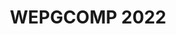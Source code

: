---
layout: 2022/event
title: WEPGCOMP 2022
main_page: true

logo: assets/images/logo-ic.png
event_initials: WEPGCOMP 2022
event_name: Workshop de Estudantes de Pós-Graduação em Ciência da Computação do PGCOMP-UFBA
date_and_place: '1º e 2 de dezembro de 2022, no canal <b><a style="color: orange;" href="https://www.youtube.com/@ComputacaoUFBA">@ComputacaoUFBA</a></b> do YouTube (<b>evento online</b>)'
banner_image: assets/images/praca_das_artes.jpeg
kickoff: { year: 2022, month: 12, day: 1, hour: 8, minute: 30 }

about1: O Workshop de Estudantes de Pós-Graduação em Ciência da Computação – WEPGCOMP – é um evento anual organizado pelo Programa de Pós Graduação em Ciência da Computação (PGCOMP) da Universidade Federal da Bahia (UFBA).
about2: 'O objetivo do evento é apresentar as pesquisas que estão sendo realizadas pelos alunos de doutorado (a partir do segundo ano), bem como propiciar um ambiente de troca de conhecimento e congregação para toda a comunidade.  <p style="padding-top: 1em;"><a href="guidelines-autores" style="font-size: 26px;">Clique aqui para mais informações sobre o evento, incluindo orientações para apresentadores</a></p>'

schedule_preamble: 'O evento conta com <b>N_TALKS apresentações</b>, divididas em <b>N_SESSIONS sessões</b> ao longo de <b>N_DAYS dias</b>.<br>Os <b>slides</b> estarão disponíveis na <a style="font-weight: bold; color: #ff6600;" href="https://zenodo.org/communities/wepgcomp-ic-ufba/">comunidade do PGCOMP no Zenodo</a>. <h5>O evento poderá ser acompanhado pelo canal <a href="https://www.youtube.com/@ComputacaoUFBA">@ComputacaoUFBA</a> no YouTube<br>
Os apresentadores deverão acessar a <a href="https://conferenciaweb.rnp.br/webconf/wepgcomp1">Sala A</a> e a <a href="https://conferenciaweb.rnp.br/webconf/wepgcomp2">Sala B</a> do serviço Conferência Web.</h5>'
schedule_legend: '
<span class="legend-item"><span class="square cvis"></span>Computação Visual</span>
<span class="legend-item"><span class="square es"></span>Engenharia de Software</span>
<span class="legend-item"><span class="square icot"></span>Inteligência Computacional e</span> <span class="legend-item">Otimização</span>
<span class="legend-item"><span class="square ihcedu"></span>Interação Humano-Computador</span> <span class="legend-item">e Informática e Educação</span>
<span class="legend-item"><span class="square rc"></span>Redes de Computadores</span>
<span class="legend-item"><span class="square scmisc"></span>Sistemas Computacionais</span>
<span class="legend-item"><span class="square sd"></span>Sistemas Distribuídos</span>
<span class="legend-item"><span class="square sibw"></span>Sistemas de Informação,</span> <span class="legend-item">Banco de Dados e Web</span>
'

latitude: -13.000013
longitude: -38.507598
building: Pavilhão de Aulas da<br>Federação II (PAF II), UFBA
address: Tv. Barão de Jeremoabo - Ondina,<br>Salvador - BA, 40170-115

staff:
  'Comissão organizadora':
    - Christina von Flach
    - Robespierre Pita
    - Rodrigo Rocha
  'Apoio a TI e transmissão':
    - Bianco Oliveira
    - Hugo Chaves
    - Jessé Ferreira
  'Apoio às sessões':
    - Airton Serra
    - Bianca Santana
    - Gabriela Lima
    - Hugo Chaves
  'Comunicação':
    - Josemara Veloso
  'Apoio administrativo':
    - Kleber Batista

program:
  days:
  - name: Dia 1
    date: 1 / 12 / 2022
    slots: [
      '9:00',
      '10:00', # coffee break
      'S1/2',
      '10:30', '10:45', '11:00', '11:15', '11:30', '11:45', '12:00',
      '12:15', # lunch break
      'S3/4',
      '14:00', '14:15', '14:30', '14:45', '15:00', '15:15',
      '15:30', # coffee break
      'S5/6',
      '16:00', '16:15', '16:30', '16:45', '17:00', '17:15'
    ]
    rooms:
    - name: Sala A
    - name: Sala B
  - name: Dia 2
    date: 2 / 12 / 2022
    slots: ['S7/8', '9:00', '9:15', '9:30', '9:45', '10:00', '10:15', '10:30', '10:45']
    roomless: {}
    rooms:
    - name: Sala A
    - name: Sala B
  breaks:
    'Dia 1, 9:00': { title: 'Abertura (Sala A) [<a href="https://zenodo.org/record/7385493">slides</a>]' }
    'Dia 1, 10:00': { title: 'Intervalo' }
    'Dia 1, 12:15': { title: 'Pausa para almoço' }
    'Dia 1, 15:30': { title: 'Intervalo' }
  sessions:
    'Dia 1, Sala A, S1/2': { presenter: 'Sessão 1', title: 'Chair: Apolinário (chair). Voluntário: Airton.' }
    'Dia 1, Sala B, S1/2': { presenter: 'Sessão 2', title: 'Chair: Ivan' }
    'Dia 1, Sala A, S3/4': { presenter: 'Sessão 3', title: 'Chairs: Laís, Rodrigo. Voluntário: Airton.' }
    'Dia 1, Sala B, S3/4': { presenter: 'Sessão 4', title: 'Chair: Manoel. Voluntária: Gabriela.' }
    'Dia 1, Sala A, S5/6': { presenter: 'Sessão 5', title: 'Chair: Vaninha. Voluntário: Airton.' }
    'Dia 1, Sala B, S5/6': { presenter: 'Sessão 6', title: 'Chair: Robespierre. Voluntária: Gabriela.' }
    'Dia 2, Sala A, S7/8': { presenter: 'Sessão 7', title: 'Chair: Manoel, Christina. Voluntária: Bianca.' }
    'Dia 2, Sala B, S7/8': { presenter: 'Sessão 8', title: 'Chair: Leobino. Voluntário: Hugo' }
  talks:
    'Dia 1, Sala A, 10:30': { presenter: 'Rafaela Souza Alcântara', presenter_short: 'Rafaela Alcântara', title: 'Redução de Artefatos Metálicos em Tomografias Computadorizadas para Aplicações Odontológicas', abstract: 'O planejamento para cirurgia ortognática baseia-se em medidas anatômicas do paciente. Entre os exames utilizados estão as tomografias computadorizadas tradicionais (CT) e de feixe-cônico (CBCT) da região maxilofacial. Entretanto, o processo de aquisição desses dados promove o aparecimento de artefatos metálicos nos slices e no modelo 3D. Nesse contexto, técnicas de processamento de imagens são utilizadas para uma etapa inicial de remoção desses artefatos apenas nos slices afetados. Em seguida, o modelo tridimensional é gerado, onde serão aplicadas técnicas de processamento geométrico para redução das estruturas remanescentes.', advisor: 'Antônio Lopes Apolinário Jr.', presenter_photo: 'rafaela.alcantara.jpg', topic_abbr: 'cvis', topic: 'CA: Computação Visual (CVIS)', doi: '10.5281/zenodo.7378977', }
    'Dia 1, Sala A, 10:45': { presenter: 'Paulo Roberto Silva Chagas Júnior', presenter_short: 'Paulo Chagas Júnior', title: 'Estimativa de incerteza baseada em aprendizado profundo para classificação de múltiplas lesões glomerulares e detecção de amostras fora da distribuição', abstract: 'Glomérulos são estruturas histológicas localizadas no início dos néfrons nos rins, tendo importância primordial no diagnóstico de diversas doenças renais. Visto que classificar lesões glomerulares é uma tarefa demorada que requer patologistas experientes, métodos de classificação automática podem apoiar os especialistas em cenários de diagnóstico e tomada de decisão. Recentemente, o estado-da-arte em classificação de imagens médicas, em sua maioria, se baseou em abordagens de aprendizado profundo (deep learning), que são métodos propensos a retornarem predições excessivamente confiantes, mesmo para amostras fora da distribuição (out-of-distribution, OOD) do domínio de treinamento. Determinar se as entradas são amostras OOD é essencial para garantir a segurança e a robustez de aplicações críticas em aprendizado de máquina. Nesse contexto, propomos uma estrutura unificada composta por estimativa de incerteza e classificação glomerular de múltiplas lesões. O modelo proposto classifica a entrada em dados "in-" ou OOD: Se a amostra for uma imagem OOD, a entrada é desconsiderada, indicando que o modelo "não sabe" a classe a ser predita; caso contrário, se a amostra for classificada como dentro da distribuição esperada, o modelo prediz uma dada classe de modo que a predição pode ser avaliada com uma proposta de representação de incerteza baseada em thresholds para apontar se a predição é confiável ou se a amostra precisa ser reavaliada com maior atenção pelo especialista.', advisor: 'Luciano Oliveira Rebouças', coadvisor: 'Washington Luis Conrado dos Santos', presenter_photo: 'paulo.robertojr100.jpg', topic_abbr: 'cvis', topic: 'CA: Computação Visual (CVIS)', doi: '10.5281/zenodo.7378811', }
    'Dia 1, Sala A, 11:00': { presenter: 'Bruno Souza Cabral', presenter_short: 'Bruno Cabral', title: 'A Generative Open Information Extraction for the Portuguese language', abstract: 'The current state-of-the-art methods for Open Information Extraction are largely based on supervised learning and sequence labeling. Recently, a new branch of deep learning research has shown promising results in addressing several issues of sequence labeling, namely generative information extraction. However, there are few works that use these deep learning techniques for Portuguese. In this thesis, we propose to build both generative and sequence labeling models, train them on Portuguese data, and compare their performance in extracting Open IE relations from Portuguese texts and discuss the implications of these results for future work in Portuguese Open IE.', advisor: 'Daniela Barreiro Claro', presenter_photo: 'brataodream.jpg', topic_abbr: 'icot', topic: 'CA: Inteligência Computacional e Otimização (ICOT)', doi: '10.5281/zenodo.7379137', }
    'Dia 1, Sala A, 11:15': { presenter: 'Diego Corrêa da Silva', presenter_short: 'Diego Corrêa', title: 'Exploiting Calibration Settings toward Fairness in Recommender Systems', abstract: 'Sistemas de Recomendação baseados em filtragem colaborativa aprende com as preferências dos usuários através de suas interações, usando o aprendizado para criar listas de recomendação personalizadas. A maioria dos sistemas de recomendação criam listas baseadas nos itens de maior relevância/similaridade com as preferências do usuário. Entretanto, a ênfase em relevância pode causar alguns problemas como super especialização, enviesamento por popularidade ou até desbalanceamento entre as classes de preferências. Nesse sentido, os sistemas de recomendação calibrados começaram a atrair a atenção como uma forma de assegurar algum grau de justiça e balanceamento entre as classes. Esse tipo de sistema de recomendação é desenhado para recomendar itens que são simultaneamente relevantes e justos. Justiça em sistema calibrado é medida por uma comparação entre duas distribuições, uma extraída das preferências dos usuários e outra da lista de recomendação. Assim, este estudo compara 57 medidas de justiça para determinar a melhor. A diferença na funcionalidade de cada medida nos leva a introduzir uma nova forma de extrair as distribuições e medir a relevância da lista para o usuário. No total, nossa implementação produziu 5928 únicos sistemas de recomendação calibrados. Cada sistema é implementado usando duas bases de dados, executando 35 vezes cada sistema para cada base. Os resultados demostram que nossa proposta melhora a precisão em 28% e 23% respectivamente. ', advisor: 'Frederico Araújo Durão', presenter_photo: 'diego.correa.jpg', topic_abbr: 'sibw', topic: 'CA: Sistemas de Informação, Banco de Dados e Web (SIBW)', doi: '10.5281/zenodo.7374457', }
    'Dia 1, Sala A, 11:30': { presenter: 'Paulo Roberto de Souza', presenter_short: 'Paulo Souza', title: 'Explorando o Capital Social em Redes Sociais para Sistemas de Recomendação', abstract: 'Muitas técnicas computacionais têm sido propostas pelas redes sociais para analisar os comportamentos dos usuários a fim de recomendar conteúdo relevante, uma vez que essas redes geram um enorme volume de informação, tornando humanamente impossível de consumir, gerando assim um problema conhecido como sobrecarga de informação. Desta forma, torna-se necessário filtrar a informação relevante para auxiliar os usuários nesta tarefa. Em face dessas informações, as redes sociais possuem muitas características disponíveis, tais como relações e interacções, as auqis podem ser utilizadas para investigar os comportamentos dos usuários em relação a notícias em sua timeline. O valor de uma notícia pode ser definido como Capital Social, o qual é utilizado por este trabalho para modelar as preferências dos usuários. Portanto, este trabalho visa investigar, modelar e quantificar as interacções nas redes sociais, explorando o capital social para desenvolver um sistema de recomendação. Assim, a fim de avaliar as recomendações, foi realizada um experimento online com usuários reais. Por fim, os resultados mostram que a nossa proposta foi capaz de gerar recomendações relevntes em pelo menos 62% dos cenários abordados.', advisor: 'Frederico Araújo Durão', presenter_photo: 'paulo.prsdesouza.jpg', topic_abbr: 'sibw', topic: 'CA: Sistemas de Informação, Banco de Dados e Web (SIBW)', doi: '10.5281/zenodo.7379066', }


    'Dia 1, Sala B, 10:30': { presenter: 'Gláucya Carreiro Boechat', presenter_short: 'Gláucya Boechat', title: 'Uma investigação sobre análise de sentimentos em issues do GitHub', abstract: 'e issues reabertas é uma percepção a ser estudada para analisar o impacto das discussões na continuidade da manutenção de projetos de software. A análise de sentimentos apresenta-se como uma poderosa técnica para auxiliar tal análise. Neste trabalho, buscamos analisar issues reabertas, contendo discussões, de projetos do Github. Com base na análise de dados históricos, buscamos analisar se uma issue fechada tende a ser reaberta a partir da análise de sentimentos das discussões dessa issue. As análises são realizadas através do grau de sentimento dos textos dos comentários das issues. A ferramenta SentiStrength, com suporte aos léxicos da área de Engenharia de Software, é utilizada para classificar o grau de polaridade dos textos encontrados. Os estudos iniciais identificaram que a polaridade dos sentimentos nas discussões pode afetar diretamente o ciclo de vida da issue, inclusive com suporte à predição sobre a reabertura das issues.', advisor: 'Manoel Gomes de Mendonça Neto', coadvisor: 'Ivan Machado', presenter_photo: 'glaucya.boechat.jpg', topic_abbr: 'es', topic: 'ES: Medição, Mineração e Visualização de Software', doi: '10.5281/zenodo.7379154', }
    'Dia 1, Sala B, 10:45': { presenter: 'Railana Santana Lago', presenter_short: 'Railana Santana', title: 'Towards automated refactoring of smelly test code', abstract: 'Refactoring simplifies the internal aspects of the software without modifying its external behavior,  improving the quality of the production code. In order to ensure that the software functionalities are not modified during the refactoring, developers can write and execute tests to validate the refactoring transformations. However,  the test code quality, i.e., design and writing standards, is not commonly prioritized within development teams. In this sense, test code anti-patterns, called test smells, can harm the software testing understanding and maintenance. Test smells usually manifest collectively, and their co-occurrence might indicate a need to refactor the test code. However, the literature on test refactoring has used approaches that investigate and refactor only for single test smell instances. Hence,  this study seeks to understand the co-occurrence of test smell and propose test code refactoring guidelines combining refactoring strategies to simultaneously eliminate multiple test smell instances. First, we conducted a study on the analysis of test code refactoring of an open-source software project. The results indicate some consequences of test code refactoring concerning test smell co-occurrence: i) no fixing of test smells; ii) fixing multiple test smells instances together; and iii) fixing single test smell instances. In the next step, we will conduct a longitudinal study with a larger dataset and build automated guidelines for smelly test code refactoring.', advisor: 'Ivan do Carmo Machado', presenter_photo: 'railanassantana.jpg', topic_abbr: 'es', topic: 'ES: Engenharia de Software Experimental', doi: '10.5281/zenodo.7378877', }
    'Dia 1, Sala B, 11:00': { presenter: 'Denivan do Carmo Campos da Silva', presenter_short: 'Denivan Campos', title: 'Understanding the effect of human aspects on the quality of the test code', abstract: 'Open-Source Softwareresult from contributions from people with all skill levels. Contributions have distinct and fundamental roles in software development. Recent studies investigate developers’ contributions (human factors) and their influence on software quality. Human aspects play an essential role in software quality. OSS projects are still produced in high quality, yet designer problems can occur. These problems are called test smells. Test smells are bad implementations or problems in the design of test code. One of the problems caused by test smells is the comprehension of test suites. Some authors have carried out studies on the developer’s perception of test smells, but the studies did not focus on the human aspects, only on how developers look at test smells. There are several studies on the quality of the test code in the literature, but there is limited empirical evidence on studies investigating the relationship between human aspects and the quality of the test code from the perspective of test smells. The goal is to conduct a family of empirical studies to investigate the relationship between human aspects and test code quality from the perspective of test smells. We will approach two methodologies based on data mining and survey/Interview study. As a result, the approach will build a guideline containing best testing practices for preventing test smells in test code.', advisor: 'Ivan do Carmo Machado', presenter_photo: 'dhennya.jpg', topic_abbr: 'es', topic: 'ES: Qualidade de Software', doi: '10.5281/zenodo.7382843', }
    'Dia 1, Sala B, 11:15': { presenter: 'Luana Almeida Martins', presenter_short: 'Luana Martins', title: 'Smart prediction for test smells refactorings', abstract: 'Test smells are considered bad practices for developing the test code. Their presence can reduce the test code quality, thus harming software testing and maintenance activities. Software refactoring has been a key practice to handle smells and improve software quality without changing its behavior. However, existing refactoring tools target production code with very different characteristics than test code. Despite the research invested in test smell refactoring, little is known about whether current refactorings improve the test code quality. This thesis proposal presents our research to help developers decide when and how to refactor test smells through a machine learning-based approach. First, we aim to mine refactorings performed by developers to derive a catalog of test-specific refactorings and their impact on the test code. Our findings show that developers prefer specific features of the testing frameworks, which may lead to test smells such as Inappropriate Assertion and Handling Exception. While the refactorings proposed in the literature aligned with the evolution of testing frameworks helps refactoring test smells, the Inappropriate Assertion remains unexplored in the literature. Second, we aim to collect and learn from test-specific refactorings to suggest which refactorings have the potential to fix test smells. As a result, the approach could support the test smells detection and refactoring guided to the practices closer to the developers’ perspective.', advisor: 'Ivan do Carmo Machado', coadvisor: 'Heitor Augustus Xavier Costa', presenter_photo: 'martins.luana.jpg', topic_abbr: 'es', topic: 'ES: Qualidade de Software', doi: '10.5281/zenodo.7371745', }
    'Dia 1, Sala B, 11:30': { presenter: 'Roselane Silva Farias', presenter_short: 'Roselane Farias', title: 'Understanding Quality Assurance Engineers’ Brain from the Neuroscience Perspective', abstract: 'Software Quality Assurance involves assessing every phase of the software development process to ensure that the outcomes and the final product meet the desired quality. In general, a software quality assurance engineer (QA) needs to have different abilities to oversee the entire development process, which includes software quality, from beginning to end. Previous studies have identified some of these abilities through self-reported data but they may not be totally reliable due to various biases that may affect the results. Advances in medical imaging are increasingly applied to software engineering offering a unique opportunity to understand, build, and test theories of program comprehension like never before. Neuroimaging has shown very powerful in supporting neurobiological explorations of software development activities; however, we lack a thorough understanding of the human cognitive processes underlying software testing activities. Recent studies using electroencephalogram (EEG) revealed a relationship between mental load and expertise. This work aims to explore the mental load and processes involved when a QA writes a test design or reviews a test code,  investigate whether we can distinguish a QA from ordinary ones,  and, collect evidence on how to improve the testing process by detecting and comparing brain activity, monitoring and analyzing software quality Assurance engineers’ biofeedback during automation testing activities using EEG.', advisor: 'Eduardo Santana de Almeida', presenter_photo: 'silva.roselane.jpg', topic_abbr: 'es', topic: 'ES: Engenharia de Software Experimental', doi: '10.5281/zenodo.7386342', }
    'Dia 1, Sala B, 11:45': { presenter: 'Leandro Oliveira de Souza', presenter_short: 'Leandro Souza', title: 'An Automated Software Transplantation Approach for Reengineering of Systems into Product Lines', abstract: 'For companies producing related products, Software Product Lines (SPL) is a software reuse method that improves time-to-market and software quality, achieving substantial cost reductions. These benefits do not come for free. It often takes years to rearchitect and reengineer a code base to support SPL and, once adopted, it must be maintained. Current SPL practice relies on a collection of tools, tailored for different reengineering phases, whose output developers must coordinate and integrate. We present FOUNDRY, a general approach for leveraging software transplantation to speed conversion to and maintenance of SPL. FOUNDRY facilitates feature extraction and can efficiently, repeatedly transplant a sequence of multi-file features. We used FOUNDRY to create two product lines that integrate features from three real-world systems. We also conducted an experiment comparing it with manual effort. We show that FOUNDRY can migrate features across codebases 4.8 times faster, on average, than the average time a group of SPL experts took to accomplish the task.', advisor: 'Eduardo Santana de Almeida', coadvisor: 'Earl Barr', presenter_photo: 'leouneb.jpg', topic_abbr: 'es', topic: 'ES: Reuso e Linhas de Produto de Software', doi: '10.5281/zenodo.7379074', }
    'Dia 1, Sala B, 12:00': { presenter: 'João Pedro Dantas Bittencourt de Queiroz', presenter_short: 'João P. Bittencourt', title: 'A Systematic Mapping Study of Theories in Software Engineering', abstract: 'A theory is a well-substantiated explanation of an aspect of the natural world that can incorporate laws, hypotheses, and facts. Its thinking process is often associated with an observational study or research. However, in many disciplines, the nature, role, and even the necessity of theories remain open question, particularly in young or practical discipline as such as software engineering. This paper reports the state of the art about use of theories in software engineering research. We conducted a Systematic Mapping Study to search and analyze published primary studies that discuss the use of theory in a comprehensive set of 42 articles reporting experiments. Most of these studies use theory in the experimental design to justify research questions and hypotheses, some use theory to provide post hoc explanations of their results, and a few test or modify the theory. Half of the theories are proposed by the authors of the reviewed articles. We found that theory use and awareness of theoretical issues are present, but that theory-driven research is, as yet, not a major issue in empirical software engineering. Several articles comment explicitly on the lack of relevant theory. We call for an increased awareness of the potential benefits of involving theory, when feasible. To support software engineering researchers who wish to use theory, we show which reviewed papers use theories, in which topics and for what purposes. We also details the theories’ characteristics.', advisor: 'Rita Suzana Pitangueira Maciel', coadvisor: 'Rodrigo Oliveira Spínola', presenter_photo: 'jpdbqueiroz.jpg', topic_abbr: 'es', topic: 'ES: Evolução de Software', doi: '10.5281/zenodo.7379291', }
    'Dia 1, Sala A, 14:00': { presenter: 'Edeyson Andrade Gomes', presenter_short: 'Edeyson Gomes', title: 'Uma Abordagem Baseada Em Ontologia Para Auxiliar A Aplicação De Princípios Curriculares Orientados A Competências Em Recursos Educacionais Abertos', abstract: 'A educação baseada em competências tem atraído a atenção da comunidade de aprendizagem enriquecida por tecnologia, mas apresenta desafios na tradução de princípios curriculares orientados para competências em materiais de aprendizagem concretos. Para mitigar tal desafio, este projeto visa prover um framework de apoio à anotação de recursos educacionais abertos, baseado numa ontologia de competências. ', advisor: 'Laís do Nascimento Salvador', presenter_photo: 'edeysongomes.jpg', topic_abbr: 'ihcedu', topic: 'CA: Interação Humano-Computador (IHC) e Informática e Educação (IEDU)', doi: '10.5281/zenodo.7379033', }
    'Dia 1, Sala A, 14:15': { presenter: 'Claudio Junior Nascimento da Silva', presenter_short: 'Claudio Junior', title: 'Integrate Blockchain and Artificial Intelligence to predict, diagnose, classify and recover faults in the FoT environment.', abstract: 'IoT comprises a network of physical objects embedded with internet-connected sensors, actuators, and software that can exchange their data for value. IoT devices are important to ensure the collection of data and the processing and transfer of this data over the network. For an IoT system to meet its objectives, it must have some attributes, such as reliability, availability, security, and scalability. Furthermore, IoT devices have limited resources and capabilities and are susceptible to faults, which can lead to irreversible damage. Faults can occur due to hardware or software issues. Thus, investigating solutions for monitoring IoT devices becomes important to anticipate possible problems that may arise or compromise the functioning of the IoT system. Providing a reliable infrastructure that enables devices to perform their functions without interruptions is one of the biggest challenges in an IoT system. This research aims to develop a secure and reliable architecture for IoT domains in FoT Computing environments, enabled for blockchain and artificial intelligence (AI), which is fault tolerant. Blockchain guarantees security and reliability. AI provides techniques to predict, diagnose, and classify faults. Now, a systematic review of the literature is being carried out for knowledge of state-of-the-art on the subject to identify the techniques of AI approaches used to deal with fault tolerance in IoT systems, and how blockchain is used to ensure security and reliability.', advisor: 'Cassio Vinicius Serafim Prazeres', presenter_photo: 'claudiojns.jpg', topic_abbr: 'scmisc', topic: 'SC: Computação em Nuvem: IoT, Computação em Nuvem, em Névoa e na Borda', doi: '10.5281/zenodo.7378658', }
    'Dia 1, Sala A, 14:30': { presenter: 'Guilherme Braga Araujo', presenter_short: 'Guilherme Araujo', title: 'Intelligent Transportation Systems via Vehicular Named Data Networking', abstract: 'Redes veiculares (VANET) se caracterizam pela alta mobilidade dos nós, constantes mudanças de topologia e conectividade intermitente entre diferentes dispositivos na borda da rede. NDN (Named Data Networking) é uma arquitetura de rede centrada na informação projetada para suportar nativamente cache na camada de rede, entrega multicast e multihoming, segurança dos dados, apoio à mobilidade, controle de tráfego e de fluxo, dentre outros benefícios, através das estruturas PIT (Pending Interest Table), FIB (Forwarding Information Base) e CS (Content Store). Devido à especificidade do ambiente veicular e modelo de comunicação da NDN, centrado em dados/conteúdo, diferentes serviços da NDN na camada de rede podem ajudar no encaminhamento seguro e eficiente de dados para aplicações distribuídas em VANET. Contudo, a simulação realista de redes veiculares de dados nomeados (VNDN), que integre o simulador NDN e um simulador de tráfego e mobilidade veicular, ainda é um desafio. Ao contrário de outros tipos de dispositivos móveis, os veículos se movem sobre uma infraestrutura rodoviária previamente conhecida, que precisa ser considerada. Este trabalho apresenta uma nova perspectiva para desenvolvimento e simulação de aplicações distribuídas em VANET através do arcabouço NDN4IVC (NDN for Inter-Vehicle Communication).', advisor: 'Leobino Sampaio Nascimento', presenter_photo: 'guilhermebaraujo.jpg', topic_abbr: 'rc', topic: 'SC: Redes de Computadores (RC)', }
    'Dia 1, Sala A, 14:45': { presenter: 'Nilton Flávio Sousa Seixas', presenter_short: 'Nilton Seixas', title: 'Data-Driven Decision Making frameworks for 5G networks', abstract: 'The data-driven decision-making paradigm shifts the way we make decisions from intuition-based to data-driven. It comprises a prior data analysis to find reasonable and non-biased decisions. To support data analysis, "data science" has emerged as a set of techniques combining math, statistics, and business knowledge to process and extract information from data, assisting decision-makers in their calls. To improve resource management in 5G networks, this work proposes a methodology to build data-driven decision-making frameworks using the foundations of data science and big data infrastructure.The data-driven decision making paradigm comes to shift the way of make decisions from intuition-based to data-driven. It comprises a prior data analysis to find reasonable, and no-biased decisions. To support data analisys, data science has emerged as a set of techniques of math, statistics and business knowledge combined to process and extract information from data, assisting decision makers in their call. To improve resource management in 5G networks, this work proposes a methodology to build data-driven decision making frameworks, using foundations of data science and big data infrastructure.', advisor: 'Gustavo Bittencourt Figueiredo', presenter_photo: 'nfsseixas.jpg', topic_abbr: 'rc', topic: 'SC: Redes de Computadores (RC)', doi: '10.5281/zenodo.7361264', }
    'Dia 1, Sala A, 15:00': { presenter: 'Matias Romário Pinheiro dos Santos', presenter_short: 'Matias Romário', title: 'Particionamento inteligente de funções em Fronthaul óptico na CF-RAN', abstract: 'A rede 5G apresenta inicialmente como avanço para redução de CAPEX e OPEX o emprego de uma arquitetura centralizada para o processamento de funções de banda base em um pool de nuvem. No entanto, realizar a centralização acarreta em sérios desafios na rede de acesso fronthaul relacionados ao atraso estrito e a alta exigência por largura de banda. Assim, várias alternativas promissoras são propostas para mitigar estes problemas, dentre elas está o particionamento funcional e o uso de arquiteturas híbridas. Nesta apresentação para o Wepgcomp, nós apresentamos como a academia e a indústria estão atacando o problema da centralização do processamento de banda base, conceitos e implementações já realizada para o particionamento flexível de funções centrados no estado da rede e na eficiência energética, resultados de pesquisas, além de as metas e as direções de pesquisa.', advisor: 'Gustavo Bittencourt Figueiredo', presenter_photo: 'matias.romario.jpg', topic_abbr: 'rc', topic: 'SC: Redes de Computadores (RC)', doi: '10.5281/zenodo.7374274', }

    'Dia 1, Sala B, 14:00': { presenter: 'Felipe Gustavo de Souza Gomes', presenter_short: 'Felipe Gomes', title: 'Guidelines for Systematic Review in Discussion Forums', abstract: 'Discussion forums like StackOverflow are an essential part of day-to-day modern software development. From small bugs and tutorials to high level discussions about software architecture and project management. These forums bring with them the point of view of practitioners and reflect tendencies from the past and from the present, in other words, they are a meeting point of practitioners to discuss various topics regarding software development. Despite being open for everyone to contribute, discussion forums do not lack credibility. The questions, answers, comments and even users are subject to community-moderation and reputation systems, which bring more confidence to data. Despite the popularity of discussion forums among both practitioners and researchers, the literature lacks approaches that guide the process of analyzing and systematically reviewing this type of literature. This becomes especially important given the massive amount of data that can be generated with queries to these datasets. In this context, this work aims to build a guideline and tools that can help researchers in the systematic review of gray literature from discussion forums. This approach enables a faster and more streamline process of extraction and analysis, which can help practitioners and researchers to obtain useful data and insights. We are currently performing studies in various forums and the results so far pointed out some aspects that can be used to categorize the forum posts.', advisor: 'Manoel Gomes de Mendonça Neto', presenter_photo: 'felipegustavo1000.jpg', topic_abbr: 'es', topic: 'ES: Engenharia de Software Experimental', doi: '10.5281/zenodo.7384217', }
    'Dia 1, Sala B, 14:15': { presenter: 'Beatriz Silva de Santana', presenter_short: 'Beatriz Santana', title: 'Modelo de recomendações para melhoria da segurança psicológica no desenvolvimento de software', abstract: 'As relações interpessoais são consideradas tão importantes quanto os processos e o domínio da tecnologia no desenvolvimento de software. Elas impactam tanto no resultado final do produto desenvolvido quanto na qualidade de vida dos desenvolvedores. Dentro desse contexto, a criação de ambientes nos quais os desenvolvedores se sintam seguros para realizar suas atividades diárias é fundamental. Entretanto, pouco se sabe sobre como criar ambientes psicologicamente seguros dentro do contexto de desenvolvimento de software. A maior parte dos estudos em engeharia de software tem foco atributos técnicos como ferramentas, processos e técnicas de desenvolvimento para obtenção de melhores produtos de software. Nosso trabalho tem como objetivo identificar e explicitar desafios, recomendações e práticas para o aprimoramento da segurança psicológica em ambientes de desenvolvimento de software. Para tanto, estamos realizando buscas e análises qualitativas sobre o tema proposto em listas de discussões e sites de perguntas e respostas utilizadas por profissionais de software no seu dia a dia. Atenção especial tem sido dada na codificação de baixo para cima (bottom-up) de temas recorrente em discussões sobre os aspectos humanos intrínsecos ao desenvolvimento de software e seus impactos na segurança psicológica de engenheiros de software.', advisor: 'Manoel Gomes de Mendonça Neto', presenter_photo: 'santanab.jpg', topic_abbr: 'es', topic: 'ES: Engenharia de Software Experimental', doi: '10.5281/zenodo.7378798', }
    'Dia 1, Sala B, 14:30': { presenter: 'Antonio Carlos Marcelino de Paula', presenter_short: 'Antonio Carlos M de Paula', title: 'Estudando Burnout em Fóruns de Discussão de Engenharia de Software', abstract: 'O esgotamento tem interferido na vida dos profissionais de TI ao longo dos anos. Esse esgotamento é comumente associado à Síndrome de Burnout, que se caracteriza como um transtorno de ansiedade. Na Síndrome de Burnout o estado de tensão e o estresse crônico gerados pelo esgotamento estão relacionados à atividade ocupacional. Considerando a influência e relevância do esgotamento físico e emocional nos profissionais de TI que compõem a comunidade  e a lacuna de pesquisa existente, este trabalho visa investigar a ocorrência da Síndrome de Burnout na engenharia de software. Utilizando dados obtidos a partir de fontes de literatura cinza, pretende-se analisar as causas, consequências, e estratégias de prevenção, monitoramento e acompanhamento tendo como base a perspectiva de profissionais de tecnologia da informação.', advisor: 'Manoel Gomes de Mendonça Neto', presenter_photo: 'antonio.paula.jpg', topic_abbr: 'es', topic: 'ES: Engenharia de Software Experimental', doi: '10.5281/zenodo.7384477', }
    'Dia 1, Sala B, 14:45': { presenter: 'Emmanuel Sávio Silva Freire', presenter_short: 'Sávio Freire', title: 'Organizing the State of Practice on Technical Debt Prevention, Monitoring, and Payment in Software Projects', abstract: 'Context: Technical debt (TD) prevention, monitoring, and payment activities allow software teams to prevent potential TD items, follow their evolution, and eliminate them, respectively. Knowing the state of practice of these activities can help development teams to choose the best practice to be used in their projects and understand which aspects need to be improved to enable TD management. Aims: To investigate and organize the state of practice on the prevention, monitoring, and payment of TD items in software projects. Method: We conduct a literature review on these activities and analyze data collected during the InsighTD Project. It is a globally distributed family of industrial surveys on TD. We organize the body of knowledge in conceptual maps and IDEA (Impediments, Decision factors, Enabling practices, and Actions) diagrams and assess them through case studies. Results: We identify a set of practices used to prevent, monitor, and pay TD items and a set of practice avoidance reasons (PARs) that justify the non-application of these practices. We organize practices and PARs along with their types, natures, and categories into maps and IDEA diagrams. From the assessment of those artifacts, we found out that they can support TD prevention, monitoring, and payment activities. Conclusion: As a benchmark, maps can reveal new practices that teams can use in their projects, while IDEA diagrams can assist teams in increasing their ability to manage TD items in their projects.', advisor: 'Manoel Gomes de Mendonça Neto', coadvisor: 'Rodrigo Oliveira Spínola', presenter_photo: 'savio.essf.jpg', topic_abbr: 'es', topic: 'ES: Evolução de Software', doi: '10.5281/zenodo.7384473.', }
    'Dia 1, Sala B, 15:00': { presenter: 'Rafael Meneses Santos', presenter_short: 'Rafael Santos', title: 'Debt Deep Learning:  Um Classificador Automático de Dívida Técnica Auto-Admitida', abstract: 'No desenvolvimento de software, novas funcionalidades e correções de erros são necessários para garantir uma melhor experiência para o usuário e preservar a qualidade do software por um longo período de tempo. Em alguns casos, os desenvolvedores precisam implementar mudanças rápidas para atender prazos apertados em vez de elaborar uma solução melhor que poderia levar mais tempo. Essas mudanças, conhecidas como dívidas técnicas, podem causar impactos negativos a longo prazo devido a necessidade alocar esforços para melhorar as soluções. Dívidas técnicas devem ser gerenciadas e detectadas para que a equipe possa avaliar a melhor maneira de lidar com elas e evitar problemas mais sérios. Uma maneira de detectar dívidas técnicas é através dos comentários do código-fonte. Os desenvolvedores muitas vezes inserem comentários nos quais admitem que há uma necessidade de melhorar essa parte do código posteriormente. Isso é conhecido como Dívida Técnica Auto-Admitida (do inglês Self-Admitted Technical Debt SATD). A proposta deste trabalho é avaliar modelos de redes neurais deep learning para identificar SATDs de comentários no código-fonte. No primeiro experimento, foi identificado que a rede LSTM (Long Short-term Memory) teve desempenho melhor que técnicas relatadas na literatura. Nos próximos experimentos, outras redes serão avaliadas e será possível definir a melhor abordagem para o problema.', advisor: 'Manoel Gomes de Mendonça Neto', coadvisor: 'Methanias Colaço Rodrigues Junior', presenter_photo: 'rafaelmsse.jpg', topic_abbr: 'es', topic: 'ES: Medição, Mineração e Visualização de Software', doi: '10.5281/zenodo.7378885', }
    'Dia 1, Sala B, 15:15': { presenter: 'Lidiany Cerqueira Santos', presenter_short: 'Lidiany Cerqueira', title: 'Competências de Inteligência Social para Comunicação em Equipes de Desenvolvimento de Software', abstract: 'A comunicação em equipes de desenvolvimento é um tópico de pesquisa complexo e desafiador na engenharia de software. Comunicação ineficaz pode levar ao fracasso de um projeto, e é fácil melhorar habilidades técnicas do que as habilidades de comunicação dos engenheiros de software. Em dois surveys recentes em que participamos para avaliar a satisfação e engajamento no trabalho de profissionais de engenharia de software no Serpro, os respondentes indicaram que gostariam de melhorar a comunicação no ambiente de trabalho. Problemas de comunicação podem afetar a satisfação e produtividade dos desenvolvedores e estão entre as principais causas de dívidas técnicas em engenharia de software. Considerando a relevância do tema e as lacunas de pesquisa existentes, este trabalho tem como objetivo investigar competências de inteligência social para a comunicação em equipes de desenvolvimento de software, considerando a perspectiva de profissionais da indústria. A inteligência social abrange as competências necessárias para uma comunicação eficaz baseada na empatia, no autoconhecimento, na escuta ativa e na leitura das emoções. Com base em dados coletados a partir de fontes da literatura cinza, como comunidades de desenvolvedores, pretende-se analisar e sintetizar as habilidades e competências necessárias para uma comunicação eficaz e o desenvolvimento de relações com empatia e assertividade. ', advisor: 'Manoel Gomes de Mendonça Neto', coadvisor: 'José Amancio Macedo Santos', presenter_photo: 'lidianycs.jpg', topic_abbr: 'es', topic: 'Aspectos humanos e sociais da Engenharia de Software', doi: '10.5281/zenodo.7378875', }
    'Dia 1, Sala A, 16:00': { presenter: 'Maria Clara Pestana Sartori', presenter_short: 'Maria Clara Pestana', title: 'Evaluating Task Acceptance in Crowdsourcing for Crisis Communication', abstract: 'Crisis communication should flow collaboratively between professionals of operational centers, governmental institutions, and citizens. Establishing communication with citizens during a crisis is necessary for supporting an efficient response to relieve the situation. People in the city live their quotidian activities with particularities to access, comprehend, and collaborate with the message transmitted by the agents. Crowdsourcing is a technique that can support communication using tasks for collecting data from the diverse public. When people accept to collaborate on the tasks, they provide relevant data between the crowd and crisis professionals. Everyday observations show implications in the functioning of crowdsourcing systems that can affect the experience of using a mobile device. Task overload can result in problems of motivation and engagement of users consequently decreasing the quality of task results. This research aims to analyze the use of crowdsourcing to support task acceptance for crisis communication platforms. In this case, context-aware computing will target users potentially able to be engaged in collaborative tasks. The acquired results will be communicated to the crisis agencies. The research development includes the architecture of the proposed solution, a prototype of the ConTask platform for the crisis communication domain, and an experiment to evaluate the proposed platform. ', advisor: 'Vaninha Vieira dos Santos', presenter_photo: 'mpestana.jpg', topic_abbr: 'sibw', topic: 'CA: Gerenciamento de Emergência ', doi: '10.5281/zenodo.7379343', }
    'Dia 1, Sala A, 16:15': { presenter: 'Ailton Santos Ribeiro', presenter_short: 'Ailton Ribeiro', title: 'An Approach to Support the Personalization of Self-expressive Avatars in the Metaverse', abstract: 'The avatar is a digital character that represents a person in a virtual environment, such as the metaverse. It is widely used in games and is also becoming a reality in other domains. Research indicates that the characteristics of a person’s avatar can influence his/her behavior while using a system, improving the sense of presence, immersion, and self-expression. A found gap is how to support developers proposing avatar personalization, considering a user’s context, and understanding how context-awareness applied to avatars influences self-expression. Researchers have also discussed the possible aspects (positive and negative) that the digital platforms that support the metaverse can have for people in the context of teaching learning. We discuss how human, cultural and contextual factors influence the personalization of avatars and some insights to understand the psychology of avatar personalization and its potential usefulness in communication practices in immersive virtual environments.', advisor: 'Vaninha Vieira dos Santos', presenter_photo: 'ailton.ribeiro.jpg', topic_abbr: 'ihcedu', topic: 'CA: Interação Humano-Computador (IHC) e Informática e Educação (IEDU)', doi: '10.5281/zenodo.7379127', }
    'Dia 1, Sala A, 16:30': { presenter: 'Elisangela Oliveira Carneiro', presenter_short: 'Elisangela Carneiro', title: 'Sistemas de Reputação baseados em Blockchain para ambientes IoT', abstract: 'A Internet das Coisas (IoT) disponibiliza serviços para objetos inteligentes e humanos com uma crescente influência em nossa vida diária. Para isso, os dispositivos IoT precisam de capacidade de detecção, inteligência e atuação em tempo real, que podem ser obtidos através de diversas formas de cooperação. No entanto, é difícil a escolha de parceiros confiáveis, principalmente, quando os dispositivos migram entre diferentes ambientes e interagem com entidades sem referências de confiabilidade. Neste contexto, os modelos de confiança baseados em reputação permitem a realização de serviços e cooperação entre entidades confiáveis, contribuindo para melhoria da segurança e privacidade em IoT. Contudo, os sistemas de reputação também são passíveis de ameaças e ataques. As tecnologias de fog-edge computing e blockchain (BC) estão emergindo como soluções descentralizadas de segurança e privacidade para ambientes IoT. Em contraste, enquanto os dispositivos IoT geram grande quantidades de dados, possuem heterogeneidade e limitação de recursos, a BC tende a ter taxas de transferências limitadas e uso intensivo de recursos. Deste modo, propor um sistema de reputação para IoT que integre estes paradigmas requer uma análise criteriosa dos aspectos tecnológicos a serem utilizados na solução. Atualmente, a pesquisa se encontra em fase de revisão de literatura para identificar como as soluções IoT integram fog-edge e BC e como funcionam os sistemas de reputação IoT baseados em BC.', advisor: 'Fabiola Gonçalves Pereira Greve', presenter_photo: 'eocarneiro.jpg', topic_abbr: 'sd', topic: 'SC: Sistemas Distribuídos (SD)', doi: '10.5281/zenodo.7379247', }

    'Dia 1, Sala A, 17:00': { presenter: 'Antonio Augusto Teixeira Ribeiro Coutinho', presenter_short: 'Antonio Coutinho', title: 'Fogbed: A Rapid-Prototyping Enviroment for Integrated Edge/Fog-DLT Systems', abstract: 'Edge and fog computing are models to develop internet of things (IoT) solutions with low latency, mobility, location awareness and afford the processing of a large amount of data. Distributed ledger technologies (DLT), such as blockchain, improve IoT systems interoperability by enabling a more secure and decentralized way to share data. Recent research has pointed out that integrating current paradigms such as edge/fog and DLT/blockchain allows the development of responsive and secure IoT solutions. Despite recent advances in edge/fog platforms, the current modeling tools are adapted to evaluate edge/fog solutions in limited environments with no DLT/blockchain support. This work presents an extensible toolset integration to enable edge/fog-based DLT testbeds in virtualized environments. The proposed architecture allows the deployment and testing of real-world Edge/Fog-DLT solutions in a scalable way. A case study to demonstrate the emulation and benefits of Edge/Fog-DLT systems is presented. Furthermore, future developments and research directions are discussed.', advisor: 'Fabíola Gonçalves Pereira Greve', presenter_photo: 'aatrcoutinho.jpg', topic_abbr: 'sd', topic: 'SC: Sistemas Distribuídos (SD)', }
    'Dia 1, Sala A, 17:15': { presenter: 'Jauberth Weyll Abijaude', presenter_short: 'Jauberth Abijaude', title: 'Blockchain e IoT Aplicados ao Processo de Produção de Cacau Goumet', abstract: 'O Brasil foi um dos maiores produtores de cacau do mundo, sustentado principalmente pela região Sul da Bahia. Após a década de 1980, a vassoura-de-bruxa destruiu as plantações e os agricultores foram à falência. A busca mundial pelo cacau gourmet reacendeu o interesse por essa produção, cujo processo de fermentação e secagem é uma etapa fundamental para a obtenção do cacau fino, pois nesta fase são desenvolvidas muitas propriedades de processamento e atributos sensoriais. Esta pesquisa apresenta um sistema baseado em Blockchain-IoT para o controle e monitoramento destes eventos, visando catalogar em Smart Contracts informações valiosas para aperfeiçoamento do processo de fermentação do cacau e futuras pesquisas. Os sensores de IoT coletam dados e interferem no processo de fermentação/secagem e a Blockchain é usada como um banco de dados distribuído que implementa uma camada de segurança no nível do aplicativo. Uma prova de conceito foi modelada e o desempenho do sistema emulado foi avaliado no simulador OMNet, onde foi aplicada uma técnica baseada no protocolo SNMP para reduzir a quantidade de dados trocados e recursos servidos/consumidos. Em seguida, foi desenvolvida uma plataforma física e realizados experimentos preliminares em uma fazenda real, como forma de verificar a melhoria do processo de fermentação do cacau ao utilizar uma abordagem tecnológica.', advisor: 'Fabíola Gonçalves Pereira Greve', presenter_photo: 'jauberth.jpg', topic_abbr: 'sd', topic: 'SC: Sistemas Distribuídos (SD)', doi: '10.5281/zenodo.7384166', }
    'Dia 1, Sala B, 16:00': { presenter: 'Larissa Barbosa Leôncio Pinheiro', presenter_short: 'Larissa Barbosa', title: 'Attributes of a Great Requirements Engineer', abstract: 'Requirements Engineering (RE) is a determinant of productivity and product quality. It is inherently complex due to influences from customer environment, making the requirements engineer a central role in soft-ware development processes. There are several studies investigating attributes of great software practitioners. Knowing them is essential to help make better soft-ware engineers. However, the investigation of such attributes is still missing in RE. We believe that the current knowledge on attributes of great software practi-tioners might not be easily translated to the context of RE because its activities are, usually, less technical and more human-centered than other software engi-neering activities. This work aims to investigate which are the attributes of great requirements engineers, the relationship between them, and which strategies can be employed to obtain these attributes. We follow a mixed-method approach composed of a survey with 18 practitioners and follow up in-terviews with eight of them. The attributes, their categories, and relationships are organized into a conceptual framework. The relations between attributes and strategies are represented in a Sankey diagram. Software practitioners can use our findings to improve their understanding about the role and responsibilities of re-quirements engineers.', advisor: 'Rita Suzana Pitangueira Maciel', presenter_photo: 'larissa.barbosa11.jpg', topic_abbr: 'es', topic: 'ES: Engenharia de Software', doi: '10.5281/zenodo.7379057', }
    'Dia 1, Sala B, 16:15': { presenter: 'Tiago Fernandes Machado', presenter_short: 'Tiago Machado', title: 'Modelos de inteligência artificial sobre dados multimodais para predição de desfechos da doença falciforme', abstract: 'A doença falciforme caracteriza-se por uma alteração genética hereditária na hemoglobina, onde as hemácias responsáveis pelo transporte de oxigênio para as células assumem um formato de foice em condições de desoxigenação. Essa patologia cursa com diversas manifestações clínicas, sendo um desafio complexo, do ponto de vista clínico, predizer qual fenótipo um paciente é mais propenso a desenvolver. Apesar do exame clínico apontar para uma possível doença hematológica, o padrão ouro para determinar se um paciente é portador da doença falciforme é a eletroforese da hemoglobina, que é dificultada em regiões com pouca infraestrutura hospitalar. As características mais comuns apresentadas nos portadores da doença estão relacionadas aos quadros de dor, insuficiência pulmonar, doença renal, acidente vascular cerebral e insuficiência cardíaca. Nesse contexto, este trabalho propõe o emprego de técnicas de aprendizagem de máquina sobre dados laboratoriais e clínico-epidemiológicos, obtidos nos prontuários médicos para sugerir uma maior predisposição de um paciente a um determinado fenótipo, tendo como resultado esperado o auxílio ao médico na tomada de decisão no seguimento e manejo clínico desses indivíduos.', advisor: 'Marcos Ennes Barreto', coadvisor: 'Cynara Gomes Barbosa', presenter_photo: 'tfernandesm.jpg', topic_abbr: 'icot', topic: 'CA: Inteligência Computacional e Otimização (ICOT)', doi: '10.5281/zenodo.7378666', }
    'Dia 1, Sala B, 16:30': { presenter: 'Leone Da Silva de Jesus', presenter_short: 'Leone Jesus', title: 'Técnicas Antifraude para o Reconhecimento Facial em Ambientes não Controlados', abstract: 'A precisão de métodos automáticos de reconhecimento facial alcançou resultados satisfatórios em conjuntos de imagens que há alguns anos são considerados desafiadores. Nos anos mais recentes, tem até mesmo superado o desempenho humano nessa tarefa. Contudo, existem estratégias de fraude que facilmente burlam muitos desses sistemas de reconhecimento facial, em especial os baseados em textura. Apesar de existirem diversos trabalhos de antifraude em imagens de textura na literatura, seus experimentos e resultados não representam o desafio para aplicações do mundo real de forma convincente. Isso ocorre pela falta de variabilidade nos conjuntos de imagens disponíveis publicamente para o desenvolvimento de métodos de antifraude. O objetivo desse trabalho é desenvolver um método de antifraude utilizando imagens de textura de faces em ambientes menos controlados, de forma a alcançar resultados similares aos de reconhecimento facial em cenários mais realistas. Nossa atual proposta para criar um descritor genérico é adaptar um modelo baseado em meta-learning como um classificador de apenas uma classe, com o objetivo de aprender o que são faces reais. Assim, tal descritor pode aprender a distinguir faces reais de faces falsas e posteriormente passar por um processo de refinamento. Tal refinamento, seria baseado em imagens utilizadas em bases de reconhecimento facial, que são menos controladas e mais abundantes que bases para antifraude.', advisor: 'Mauricio Pamplona Segundo', presenter_photo: 'lnjesus2010.1.jpg', topic_abbr: 'cvis', topic: 'CA: Computação Visual (CVIS)', }
    'Dia 1, Sala B, 16:45': { presenter: 'Mirlei Moura da Silva', presenter_short: 'Mirlei Moura', title: 'A Novel Distance Measure for Heterogeneous Data: Time Series and Non-Temporal Data', abstract: 'Amongst the several machine learning techniques, distance (or similarity) measures are used to calculate the proximity of objects in a dataset. By employing such a type of measure, it is possible to generate “clusters” in unsupervised learning techniques or classify the objects in supervised learning techniques. In general, these measures are projected considering only one type of data. Datasets from real-world applications can comprise a mixture of data, thus requiring different approaches for identifying such patterns and groups. Literature is centred around three main approaches for leading with heterogeneous data: i) using a unique distance measure to all data types, ii) using specific measures for each data type, or iii) converting all data types to a unique type and then applying the first approach. Conversely, applying machine learning techniques in a dataset with time series and non-temporal data is not trivial because temporal data can have different behaviours that influence distance measures. Therefore, this work proposes a measure that enables the calculation of the distance between objects comprised of times series and numerical data features. To develop this measure, we first sought to identify and analyse existing works with mixed data clustering approaches involving temporal data.  Then, we combine measures, for a unique data type, to deal with heterogeneous datasets to generate a unique measure for time series and non-temporal data.', advisor: 'Marcos Ennes Barreto', presenter_photo: 'mirleims.jpg', topic_abbr: 'icot', topic: 'CA: Inteligência Computacional e Otimização (ICOT)', doi: '10.5281/zenodo.7378527', }
    'Dia 1, Sala B, 17:00': { presenter: 'Brenno de Mello Alencar', presenter_short: 'Brenno Mello', title: 'Método de concept drift contextual para aprendizado online com redes neurais na Fog Computing', abstract: 'A Internet of Things tem produzido infraestruturas e aplicações que geram grande volume de dados. Esses dados são geralmente fluxos de dados que têm a característica de serem contínuos e infinitos, e também apresentam a particularidade de modificar o seu comportamento ao longo do tempo. Embora a Cloud Computing forneça à infraestrutura IoT o tratamento adequado sob aspectos relacionados à escalabilidade e centralização dos recursos, a distância entre os dispositivos e a nuvem pode impor limitações para atingir baixa latência no tráfego de dados. Visando manter a escalabilidade, obter baixa latência e diminuir o tráfego de dados entre os dispositivos IoT e a Nuvem, a Fog Computing foi proposta. Apesar da Fog Computing estabelecer a disponibilização dos recursos na borda da rede, as tecnologias e técnicas utilizadas atualmente para processamento e análise de dados IoT podem não ser suficientes para suportar os fluxos contínuos e ilimitados de dados que as plataformas e aplicações IoT produzem. Dessa forma, este trabalho apresenta uma abordagem para processamento e análise de fluxos de dados da Internet das Coisas em tempo real na Fog. Essa abordagem tem como objetivo principal reduzir a quantidade de dados transmitidos na infraestrutura de rede, o que permite, como consequência, realizar uma modelagem de dados online, detectando mudanças no comportamento do fluxo de dados e redução do uso da Internet.', advisor: 'Ricardo Araújo Rios', presenter_photo: 'brennodemello.bm.jpg', topic_abbr: 'icot', topic: 'CA: Inteligência Computacional e Otimização (ICOT)', doi: '10.5281/zenodo.7383227', }

    'Dia 2, Sala A, 9:00': { presenter: 'Silvio Luiz Bragatto Boss', presenter_short: 'Silvio Boss', title: 'A Proposal for Concept Map Evaluation Based on the Theory of Meaningful Learning', abstract: 'Concept map is a useful pedagogical tool which represent a student cognitive structure and help to promote meaningful learning. One difficulty found in the current literature concerns about evaluation of learning mediated by conceptual maps. Researches in the field of computer science and education have been investigated the problem of evaluating learning by comparing the student map with a reference map through computational tools. In our proposal we deal with the identification of the concepts of Ausubel Theory within the map construction process as well as the comparison of maps with reference maps. In this context, this work aims at constructing a proposal for conceptual map evaluation based on Ausubel theory through a conceptual framework that brings together aspects for a structural and semantic analysis. In this sense, we hope to contribute to the area of Informatics in Education through a framework that can subsidize the automation of the concept map evaluation including the map construction process, pointing out signs of meaningful learning to support teachers and students in the teaching-learning process.', advisor: 'Aline Maria Santos Andrade', coadvisor: 'Ecivaldo de Souza Matos', presenter_photo: 'silvioboss.jpg', topic_abbr: 'ihcedu', topic: 'CA: Interação Humano-Computador (IHC) e Informática e Educação (IEDU)', doi: '10.5281/zenodo.7377938', }
    'Dia 2, Sala A, 9:15': { presenter: 'Beatriz Brito do Rêgo', presenter_short: 'Beatriz do Rêgo', title: 'Investigação sobre a concepção do design de sistemas computacionais interativos: um estudo sob a perspectiva da equidade ', abstract: 'O design e avaliação de artefatos computacionais sob a perspectiva da IHC (Interação Humano-Computador) representa o interesse nos impactos causados pela interação dessas tecnologias com os sujeitos. Os artefatos criados possuem uma multiplicidade de discursos em decorrência dos diversos perfis de designers envolvidos em suas concepções. Assim, a qualidade no uso (interação) desses pode ser negativamente influenciada em reflexo dos múltiplos perfis e contextos. Sendo a interação com o sistema um dos principais atributos de qualidade de software, esta pesquisa possui como objetivo investigar a equidade na promoção da colaboração ao longo da execução das etapas do SPIDe. Para tanto serão realizados dois estudos de casos. No primeiro, será investigado se por intermédio da adoção do SPIDe o design de interação pode contemplar as peculiaridades dos (co)designers, sujeitos envolvidos na produção do artefato. Após a análise, realizada por meio da análise temática, serão propostas adequações no SPIDe e um segundo estudo de caso será realizado para identificar se as modificações produziram resultados positivos e como a condução do SPIDe reflete perspectivas humanísticas e sociais do design de interação distribuído.', advisor: 'Ecivaldo de Souza Matos', presenter_photo: 'biiabriito02.jpg', topic_abbr: 'ihcedu', topic: 'CA: Interação Humano-Computador (IHC) e Informática e Educação (IEDU)', doi: '10.5281/zenodo.7376763', }
    'Dia 2, Sala A, 9:30': { presenter: 'Diego Zabot', presenter_short: 'Diego Zabot', title: 'Stimulating the Development of Computational Reasoning by Game Design Strategies', abstract: 'As the world changes, so do the educational context. The BNCC establishes contemporary skills and abilities that all students must develop throughout primary school. Computational Reasoning (CR), a set of abilities based on scientific or operational computer science strategies, can help students develop these skills by encouraging student autonomy. These cognitive abilities, rather than technological resources, can be applied in everyday life, both inside and outside the school setting. However, CR abilities alone are insufficient to foster student protagonism because they necessitate active or contemporary methodologies. In this context, the research will investigate how interaction and game design strategies can help stimulate the development of CR in basic education. Pilot studies show that teachers who tested this methodology have a positive attitude toward it, thinking that their students can develop skills such as collaboration, creativity, criticality, and decision-making, among others.', advisor: 'Ecivaldo de Souza Matos', coadvisor: 'Lynn Rosalina Gama Alves ', presenter_photo: 'diegozabot.jpg', topic_abbr: 'ihcedu', topic: 'CA: Interação Humano-Computador (IHC) e Informática e Educação (IEDU)', doi: '10.5281/zenodo.7378959', }
    'Dia 2, Sala A, 9:45': { presenter: 'Marcos Vinicius dos Santos Ferreira', presenter_short: 'Marcos Vinicius', title: 'Modelagem de Séries Temporais Fuzzy com Sistemas Dinâmicos', abstract: 'Séries temporais fuzzy têm recebido muita atenção na literatura e muitas pesquisas foram desenvolvidas fornecendo melhorias no modelo. No entanto, poucas pesquisas consideram influências não observáveis da série como determinismo e estocasticidade para fornecer uma modelagem apropriada. Neste trabalho, foi desenvolvido uma nova  abordagem que fornece melhorias no modelo de séries temporais fuzzy considerando séries determinísticas com comportamento caótico. A abordagem proposta tem sua contribuição na modelagem de conjuntos fuzzy. Para tal, inicialmente foram utilizadas ferramentas de sistemas dinâmicos e teoria do caos para reconstruir a série no espaço fase e obter facilmente suas regras geradoras, as quais descrevem como as observações evoluem ao longo do tempo. Em seguida, foi aplicado o agrupamento Fuzzy C-Means para realizar a modelagem dos conjuntos fuzzy em formato de pertinência gaussianas. Em seguida foram utilizadas etapas de relacionamento fuzzy e defuzzificação ponderadas e não ponderadas  para aplicar a abordagem proposta na tarefa de previsão. Para validar a abordagem proposta, ela foi comparada com uma abordagem que teve resultados promissores voltada a séries com maiores influências de componentes estocásticos. Os resultados obtidos foram promissores e demonstram a que a abordagem proposta tem forneceu contribuições para modelagem de conjuntos fuzzy na série temporal fuzzy para utilização em séries temporais determinísticas com comportamento caótico.', advisor: 'Ricardo Araújo Rios', presenter_photo: 'ferreiraviniciussdi.jpg', topic_abbr: 'icot', }
    'Dia 2, Sala A, 10:00': { presenter: 'Luis Gustavo de Jesus Araujo', presenter_short: 'Luis Araujo', title: 'Adoção de feedback multimídia em disciplinas introdutórias de programação em Python', abstract: 'Linguagens de Programação, em sua maioria, são idealizadas para o mercado de desenvolvimento de software. Em consequência, o feedback na forma de mensagens de erro de compiladores e interpretadores são focados em programadores experientes, sendo muitas vezes enigmáticos para estudantes novatos. Diante dos desafios da aprendizagem de programação, diversos pesquisadores se debruçam sobre este problema criando e utilizando ferramentas e linguagens adequadas ou adaptando feedbacks. Embora a linguagem Python seja adequada ao ensino introdutório de programação, ela possui um conjunto limitado de mensagens de erro que levam o estudante a possíveis confusões pela falta de informações relevantes à solução do problema. Neste sentido, a criação de feedback na forma de mensagens de erro melhoradas, que auxiliem os estudantes no ambiente de aprendizagem, é uma solução interessante. Um estudo preliminar realizado em um curso de programação introdutória com Python em que foi utilizado um ambiente próprio (PEEF) com emissão de mensagens melhoradas em formato textual e testes de unidade demonstrou que, embora a adição de feedback seja algo positivo, não é suficiente para que os estudantes solucionem os problemas encontrados. Deste modo, este trabalho propõe uma forma de feedback, aqui denominada como feedback multimídia, que consiste na utilização de elementos textuais, imagens e vídeos relacionados aos erros em Python.  ', advisor: 'Christina von Flach', coadvisor: 'Roberto Almeida Bittencourt', presenter_photo: 'luisaraujo.ifba.jpg', topic_abbr: 'es', topic: 'ES: Educação em Engenharia de Software.', doi: '10.5281/zenodo.7388668', }
    'Dia 2, Sala A, 10:15': { presenter: 'Bianca Leite Santana', presenter_short: 'Bianca Santana', title: 'Avaliação de Conceitos, Práticas e Perspectivas de Pensamento Computacional', abstract: 'O Pensamento Computacional (PC) é um conceito em destaque na área de educação em computação e faz parte de diversos currículos de computação na escola. É frequentemente descrito como um processo de resolução de problemas por meio de habilidades cognitivas. Apesar disso, não há consenso sobre quais habilidades fazem parte do PC. Consequentemente, também não há consenso sobre como medi-lo, o que dificulta o estabelecimento de estratégias de ensino-aprendizagem e de avaliação da aquisição do PC. Nesse contexto, o objetivo deste trabalho é o desenvolvimento de uma avaliação da aquisição do Pensamento Computacional para estudantes do Ensino Fundamental II. A proposta de avaliação, composta por três testes, considera as dimensões de conceitos, práticas e perspectivas de PC. A validação desses instrumentos se dará por meio dos processos padrões da  psicometria. Como resultados parciais realizamos um painel de especialistas composto por pesquisadores brasileiros para definir quais habilidades compõem o PC e a definição de tais habilidades, considerando o público alvo. Deste estudo resultou uma definição operacional para PC que relaciona sua aquisição e a aprendizagem de programação de computadores. A partir destes resultados, foi elaborado um banco de questões, com 117 itens. A fase atual do trabalho é a validação de conteúdo dos testes.', advisor: 'Christina von Flach', coadvisor: 'Roberto Almeida Bittencourt', presenter_photo: 'biancasantana.ls.jpg', topic_abbr: 'es', topic: 'ES: Educação em Engenharia de Software.', doi: '10.5281/zenodo.7377367', }
    'Dia 2, Sala A, 10:30': { presenter: 'Jenifer Vieira Toledo Tavares', presenter_short: 'Jenifer Tavares', title: 'Em direção da Avaliação da Sustentabilidade de Ecossistemas de Software', abstract: 'A Sustentabilidade de um Ecossistema de Software pode ser vista como um atributo de qualidade definido em termos de cinco dimensões: técnica, social, individual, econômica e ambiental. Devido à sua natureza multidimensional, a avaliação da sustentabilidade é considerada como um dos principais desafios das pesquisas na área.  Possuindo pontos em comum com a pesquisa sobre a Avaliação da Saúde de Ecossistemas de Software, que também envolve aspectos técnicos, sociais e de negócio. Está última, agrega abordagens, para definir e medir indicadores de saúde, pautadas nas práticas usadas e influência nas diferentes dimensões de ecossistema, concentrando principalmente na dimensão técnica (ou arquitetural). Mas a pesquisa relacionada à Avaliação da Sustentabilidade de Ecossistemas de Software é incipiente. E este trabalho tem como objetivo investigar a viabilidade de uma abordagem baseada em práticas para avaliar a sustentabilidade de ecossistemas de software. Direcionado, por meio da nossa pesquisa conduzida até 2021, introduzindo uma preocupação específica com a influência das práticas usadas em Ecossistemas para sua Sustentabilidade e se afastando da abordagem de avaliação  baseada em modelos de qualidade tradicionais. Como método  de pesquisa será realizada uma revisão da literatura sobre avaliação da sustentabilidade de ecossistemas de software para identificação de abordagens de avaliação que consideram as cinco dimensões de sustentabilidade para posteriores direcionamentos.', advisor: 'Christina von Flach', presenter_photo: 'jenifvie.jpg', topic_abbr: 'es', topic: 'ES: Qualidade de Software', doi: '10.5281/zenodo.7379016', }
    'Dia 2, Sala A, 10:45': { presenter: 'Leila Karita dos Anjos do Espírito Santo', presenter_short: 'Leila Karita', title: 'Uma proposta de Ontologia de Domínio para Engenharia de Software Sustentável', abstract: 'O interesse da comunidade de pesquisa em Engenharia de Software (ES) pela temática sustentabilidade tem crescido consideravelmente ao longo dos últimos anos. Vários esforços têm sido dedicados a compreender como a ES pode ajudar a atingir os objetivos de sustentabilidade. Para isso, os engenheiros de software precisam concordar com os conceitos inerentes ao domínio e suas propriedades de forma que possam ter uma compreensão clara, comum e compartilhada do conhecimento. Porém, evidências obtidas da literatura recente em ES sustentável mostram que ainda há confusão e incompreensão em relação aos conceitos e termos utilizados. A falta de clareza pode resultar na fraca adoção da sustentabilidade no ciclo de vida de desenvolvimento do software. Diante de tal questão, esta pesquisa tem como objetivo propor a OntoGreen, uma ontologia de domínio para conceituar os termos aplicados no novo contexto. Para alcançar esse objetivo, o método de pesquisa aplicado possui um caráter exploratório sobre o estado da arte em ES Sustentável e uma abordagem qualitativa para avaliação da Ontologia proposta. A principal contribuição deste trabalho será a ontologia que proverá a formalização semântica dos conceitos relativos ao domínio ES Sustentável a partir de definições extraídas da literatura pesquisada. Por fim, espera-se que a solução proposta possa ser compartilhada e expandida por pesquisadores e engenheiros de software reduzindo, assim, a lacuna conceitual sobre ES sustentável e promovendo o entendimento comum do domínio.', advisor: 'Ivan do Carmo Machado', presenter_photo: 'leila.karita.jpg', topic_abbr: 'es', topic: 'ES: Qualidade de Software', doi: '10.5281/zenodo.7378879', }
    'Dia 2, Sala B, 9:00': { presenter: 'Andre Luiz Romano Madureira', presenter_short: 'Andre Madureira', title: 'Suporte a Comunicação Multicast em Redes Multi-Acesso', abstract: 'As aplicações de rede têm apresentado padrão de comunicação multicast, porém as redes IP foram inicialmente projetadas para comunicação unicast. Por esta razão, redes IP possuem diversas limitações no suporte a comunicações multicast, especialmente em meios multi-acesso, tais como redes IoT, 802.11, satélite, e 5G. Nesses meios, os algoritmos de controle de modulação, codificação e feedback utilizados em comunicações unicast são incompatíveis com o multicast. Isto pois a entrega de pacotes multicast exige que múltiplos destinatários consigam receber o mesmo pacote simultaneamente, surgindo a necessidade de formar grupos multicast dinâmicos de acordo com a qualidade do enlace de cada membro do grupo. Outro ponto critico para a implantação de multicast em redes multi-acesso é a presença de enlaces assimétricos, que dificultam a execução de algoritmos de roteamento, bem como o retorno dos pacotes de feedback. Por fim, o suporte à comunicação multicast depende das tecnologias empregadas nas camadas L2 subjacentes. Por exemplo, existem redes multi-acesso como a 802.15.4 nas quais os protocolos L2 da rede não possuem suporte a entrega multicast de pacotes. Nesse sentido, o objetivo desta tese é identificar e mitigar esses entraves que dificultam a implantação da comunicação multicast em redes multi-acesso. Para tanto, essa investigação analisará protocolos e arquiteturas L3 e L2 capazes de alcançar esse objetivo, propondo direções e soluções a luz de novas tecnologias de redes.', advisor: 'Leobino Nascimento Sampaio', presenter_photo: 'andreluizromanomadureira.jpg', topic_abbr: 'rc', topic: 'SC: Redes de Computadores (RC)', doi: '10.5281/zenodo.7361489', }
    'Dia 2, Sala B, 9:15': { presenter: 'Antonio Mateus de Sousa', presenter_short: 'Mateus Sousa', title: 'Incrementando a confiabilidade em redes IoT de dados nomeados a partir de modelos de reputação distribuídos', abstract: 'A Internet das coisas (IoT) se apresenta como um ambiente altamente heterogêneo, caracterizado pela interconexão de dispositivos distintos. A arquitetura TCP/IP atual não foi projetada para lidar com tais condições, o que pode prejudicar o crescimento da rede seja pela escassez de endereços IPs ou problemas de roteamento. Dessa forma, as redes de dados nomeados (NDN)  surgem como uma arquitetura alternativa que pode solucionar os desafios citados. Os atributos nativos de NDN incluem in-network caching, named-based routing, e segurança a nível de pacote.  Todavia, apesar dos benefícios da NDN, o modelo de segurança ainda se baseia em um esquema de infraestrutura de chaves públicas (PKI), que se trata de uma abordagem logicamente centralizada, podendo impactar negativamente na escalabilidade de uma rede IoT. Além disso, as técnicas atuais de segurança visam garantir o básico em uma comunicação segura (e.g. autenticação e privacidade), porém não abordam a confiança uma vez que dispositivos podem ser hackeados ou simplesmente atuarem de forma bizantina. Sendo assim, argumentamos que apenas a criptografia não garante uma real confiança no fornecimento de serviços/conteúdos. Com base nisso, neste trabalho discutimos a eficiência do modelo de segurança da NDN em um cenário IoT. ', advisor: 'Leobino Nascimento Sampaio', coadvisor: ' Allan Edgard Silva Freitas ', presenter_photo: 'mateus.aluufc.jpg', topic_abbr: 'rc', topic: 'SC: Redes de Computadores (RC)', doi: '10.5281/zenodo.7374787', }
    'Dia 2, Sala B, 9:30': { presenter: 'Antônio Cleber de Sousa Araújo', presenter_short: 'Cleber Araújo', title: 'Dynamic Multicast Connections: A New Approach', abstract: 'As Internet users progressively increase, latency, speed, and the mobility of nodes and connections have become significant concerns. In this dynamic scenario, Heterogeneous Networks predominate, in which communications occur between devices of different technologies, manufacturers, capacities, and structures. Most communications on these networks work through the TCP protocol, which wastes much of the resources available on networks and communications. Using some resources offered by QUIC, this research aims to investigate optimization methods of dynamic multicast connections in heterogeneous and multipath environments to provide an alternative to the current demands of computer networks and mitigate the current limitations existing in the current TCP architecture.', advisor: 'Leobino Nascimento Sampaio', presenter_photo: 'clebersisinfo.jpg', topic_abbr: 'rc', topic: 'SC: Redes de Computadores (RC)', doi: '10.5281/zenodo.7383615', }
    'Dia 2, Sala B, 9:45': { presenter: 'Adriana Viriato Ribeiro', presenter_short: 'Adriana Viriato', title: 'On supporting Ambient Assisted Living applications through NDN/IoT', abstract: 'Ambient Assisted Living (AAL) applications are related to the use of technology to improve wellbeing and independence of older adults. These applications commonly are supported by Internet of Things technologies and require communication between devices and people in a scenario characterized by mobility and heterogeneity of devices and data. Besides the communication between devices and people, AAL applications also have strict requirements related to security, usability, and management. Named Data networking (NDN) is a content-centric approach created to address the current and future network requirements. NDN architecture allows the adoption of new services intrinsic to the network and decouples the content from its location. This elementary change in network structure allows solving many problems and challenges faced by AAL applications. In our work, we intend to enumerate the main requirements of AAL applications, identify limitations of current networking architectures and protocols (e.g.,  SDN) and evaluate how future Internet architectures, such as NDN, can address open issues to boost the adoption of AAL applications.', advisor: 'Leobino Nascimento Sampaio', presenter_photo: 'adrianavr.jpg', topic_abbr: 'rc', topic: 'SC: Redes de Computadores (RC)', doi: '10.5281/zenodo.7361864', video: 'https://www.youtube.com/watch?v=8rbDcDrADiA', }
    'Dia 2, Sala B, 10:00': { presenter: 'Francisco Renato Cavalcante Araújo', presenter_short: 'Francisco Renato Araújo', title: 'Redes de Dados Nomeados Cientes de Serviços Diferenciados', abstract: 'As Redes de Dados Nomeados (NDN) apresentam um novo modelo de comunicação em que os dados nomeados na camada de rede potencializam operações não possíveis na rede IP. Com essa nova abordagem, a NDN oferece uma comunicação mais adequada ao padrão atual de consumo de conteúdo da Internet. Os usuários e aplicações atuais buscam recuperar o conteúdo sem se preocupar onde estão armazenados. Embora a NDN atenda ao requisito imposto, os dados trafegados são tratados sem distinção, independentemente do tipo de aplicação que os geraram, com base no melhor esforço e sem garantias. Em um cenário realista, a rede tende a operar com um tráfego elevado de pacotes oriundos de diferentes aplicações e dispositivos. Dessa forma, a rede precisa estar ciente da diferenciação de serviços para oferecer um tratamento adequado aos fluxos de dados de acordo com seus requisitos. Neste contexto, este trabalho investiga uma arquitetura NDN ciente da diferenciação de serviços para oferecer uma melhor qualidade de serviço aos usuários e melhor gerenciamento do tráfego da rede. A solução proposta busca maximizar os benefícios já oferecidos pela NDN e explorar questões arquiteturais que têm potencial de alavancar a implantação da NDN ciente de diferenciação de serviços.', advisor: 'Leobino Nascimento Sampaio', presenter_photo: 'renato.frca.jpg', topic_abbr: 'rc', topic: 'SC: Redes de Computadores (RC)', doi: '10.5281/zenodo.7379020', }
    'Dia 2, Sala B, 10:15': { presenter: 'Italo Valcy da Silva Brito', presenter_short: 'Italo Valcy', title: 'NDVR - The Distance Vector Routing Protocol for Named Data Networking: Supporting Forwarding Strategies and Sync Protocols through Secure and Efficient Routing', abstract: 'Ad hoc mobile scenarios desire a lightweight routing protocol that can help propagate rapidly changing data reachability information in a highly dynamic environment. The currently deployed Named-Data Networking (NDN) routing protocol, NLSR, is based on link-state algorithms, which require synchronization of the link-state database, which can be difficult to achieve in the above-intended scenario. We have developed a distance-vector routing protocol that enables each node to selectively propagate a data reachability vector containing the named-data prefixes currently reachable to their neighbors.  Such reachability information can be propagated transitively, allowing all reachable nodes at the time to estimate their reachability to desired data in a distributed and asynchronous manner. This work introduces the design, implementation, and evaluation of the NDN Distance Vector Routing (NDVR) protocol. Furthermore, we evaluate the performance of the routing protocol in different scenarios and demonstrate how NDVR can help other NDN components, such as forwarding strategies and synchronization protocols. NDVR’s design consists of a hierarchical naming scheme; security validation of reachability information; efficient routing information discovery and propagation; multipath routing; and mobility-aware forwarding. Extensive experiments evaluate and validate NDVR performance in different scenarios, and results have demonstrated how the routing protocol can benefit NDN applications.', advisor: 'Leobino Nascimento Sampaio', presenter_photo: 'italovalcy.jpg', topic_abbr: 'rc', topic: 'SC: Redes de Computadores (RC)', doi: '10.5281/zenodo.7378739', }
    'Dia 2, Sala B, 10:30': { presenter: 'Diego Braga Monteiro de Moura', presenter_short: 'Diego Moura', title: 'Performance Characterization of AutoNUMA Memory Tiering on Graph Analytics', abstract: 'Non-Volatile Memory (NVM) can deliver higher density and lower cost per bit when compared with DRAM. Its main drawback is that it is slower than DRAM. On the other hand, DRAM has scalability problems due to its cost and energy consumption. NVM will likely coexist with DRAM in computer systems and the biggest challenge is to know which data to allocate on each type of memory. A state-of-the-art approach is AutoNUMA, in the Linux kernel. Prior work is limited to measuring AutoNUMA solely in terms of the application execution time, without understanding AutoNUMA’s behavior. In this work we provide a more in-depth characterization of AutoNUMA, for instance, identifying where exactly a set of pages are allocated, while keeping track of promotion and demotion decisions performed by AutoNUMA. Our analysis shows that AutoNUMA’s benefits can be modest when running graph processing applications, or graph analytics, because most pages have only one access over the entire execution time and other pages accesses have no temporal locality. We make a case for exploring application characteristics using object-level mappings between DRAM and NVM. Our preliminary experiments show that an object-level memory tiering can better capture the application behavior and reduce the execution time of graph analytics by 21% (avg) and 51% (max), when compared to AutoNUMA, while significantly reducing the number of memory accesses in NVM.', advisor: 'Vinicius Petrucci', coadvisor: 'Daniel Mosse', presenter_photo: 'diegobnh.jpg', topic_abbr: 'scmisc', topic: 'SC: Computação de Alto Desempenho (CAD)', doi: '10.5281/zenodo.7378816', }
    'Dia 2, Sala B, 10:45': { presenter: 'Tadeu Nogueira Costa de Andrade', presenter_short: 'Tadeu Andrade', title: 'Utilização de Ferramentas Estatísticas e de Inteligência Computacional para Análise de WCET em Arquiteturas Multicore.', abstract: 'Real-time systems consist of a set of tasks (pieces of code) that are recurrently released to execute and must meet deadlines. Designing provably correct such a kind of system requires information on worst-case execution time (WCET) for each of its tasks. However, estimating WCET is becoming increasingly difficult due to the high complexity of hardware and software modern platforms. This has led to the use of techniques to derive probabilistic worst-case execution time (pWCET). Most existing approaches are based on measuring the execution time of each system task running in the target platform. As the measurements are carried out during design time, collected samples may lead to unreliable (due to possible measurement bias) or unrepresentative estimates (due to difficulty in reproducing operational conditions). The need to make the samples to conform with statistical modeling assumptions is an additional source of difficulty. In this context, our work aims at developing pWCET estimating approaches capable of circumventing the mentioned problems.  We modelled execution time in function of either occurring hardware-level events, using Linear Regression Analysis; or the number of executed instructions, using Extreme Value Statistics. In both cases, we analyzed runs of 15 benchmark programs in different environments. Preliminary results indicate that both research directions offer richer information on execution time behavior when compared to existing techniques.', advisor: 'George Lima', coadvisor: 'Verônica Maria Gadena Lima', presenter_photo: 'tadeunca.jpg', topic_abbr: 'scmisc', topic: 'SC: Sistemas Embarcados e de Tempo Real (SETR)', doi: '10.5281/zenodo.7377700', }
---